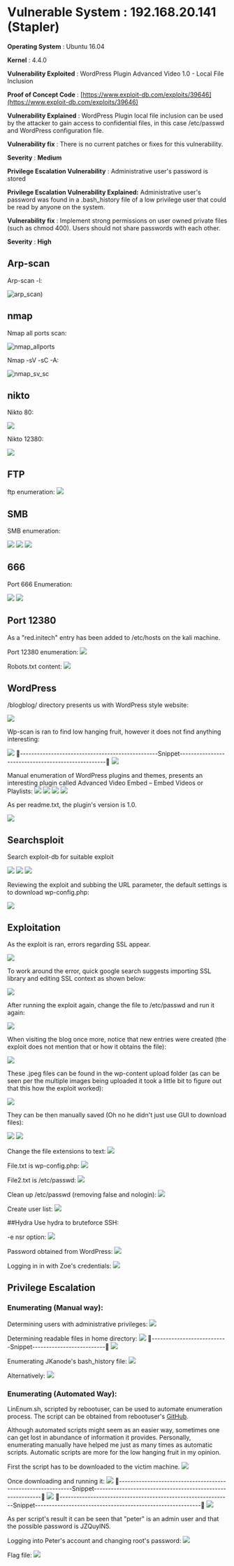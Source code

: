 # **Vulnerable System** : 192.168.20.141 (Stapler)

**Operating System** : Ubuntu 16.04

**Kernel** : 4.4.0

**Vulnerability Exploited** : WordPress Plugin Advanced Video 1.0 - Local File Inclusion

**Proof of Concept Code** : [https://www.exploit-db.com/exploits/39646](https://www.exploit-db.com/exploits/39646)

**Vulnerability Explained** :  WordPress Plugin local file inclusion can be used by the attacker to gain access to confidential files, in this case /etc/passwd and WordPress configuration file.

**Vulnerability fix** : There is no current patches or fixes for this vulnerability.

**Severity** : **Medium**

**Privilege Escalation Vulnerability** : Administrative user&#39;s password is stored

**Privilege Escalation Vulnerability Explained:** Administrative user&#39;s password was found in a .bash\_history file of a low privilege user that could be read by anyone on the system.

**Vulnerability fix** : Implement strong permissions on user owned private files (such as chmod 400). Users should not share passwords with each other.

**Severity** : **High**

## Arp-scan

Arp-scan -l:

![arp_scan)](https://github.com/lifesfun101/Offensive-Security/blob/master/Walkthroughs/Stapler/Images/Lin%20Enum.png?raw=true)

## nmap

Nmap all ports scan:

![nmap_allports](https://github.com/lifesfun101/Offensive-Security/blob/master/Walkthroughs/Stapler/Images/nmap_all_scan.png)

Nmap -sV -sC -A:

![nmap_sv_sc](https://github.com/lifesfun101/Offensive-Security/blob/master/Walkthroughs/Stapler/Images/nmap_sv_sc1.png)

## nikto

Nikto 80:

![](https://github.com/lifesfun101/Offensive-Security/blob/master/Walkthroughs/Stapler/Images/nikto_80.png)

Nikto 12380:

![](https://github.com/lifesfun101/Offensive-Security/blob/master/Walkthroughs/Stapler/Images/nikto_12380.png)

## FTP

ftp enumeration:
![](https://github.com/lifesfun101/Offensive-Security/blob/master/Walkthroughs/Stapler/Images/ftp.png)

## SMB

SMB enumeration:

![](https://github.com/lifesfun101/Offensive-Security/blob/master/Walkthroughs/Stapler/Images/smb_L.png)
![](https://github.com/lifesfun101/Offensive-Security/blob/master/Walkthroughs/Stapler/Images/smb_kathy.png)
![](https://github.com/lifesfun101/Offensive-Security/blob/master/Walkthroughs/Stapler/Images/smb_tmp.png)

## 666

Port 666 Enumeration:

![](https://github.com/lifesfun101/Offensive-Security/blob/master/Walkthroughs/Stapler/Images/port_666.png)
![](https://github.com/lifesfun101/Offensive-Security/blob/master/Walkthroughs/Stapler/Images/port_666_zip.png)


## Port 12380

As a &quot;red.initech&quot; entry has been added to /etc/hosts on the kali machine.

Port 12380 enumeration:
![](https://github.com/lifesfun101/Offensive-Security/blob/master/Walkthroughs/Stapler/Images/browser_12380.png)

Robots.txt content:
![](https://github.com/lifesfun101/Offensive-Security/blob/master/Walkthroughs/Stapler/Images/browser_12380_robots.png)

## WordPress

/blogblog/ directory presents us with WordPress style website:

![](https://github.com/lifesfun101/Offensive-Security/blob/master/Walkthroughs/Stapler/Images/wordpress.png)

Wp-scan is ran to find low hanging fruit, however it does not find anything interesting:

![](https://github.com/lifesfun101/Offensive-Security/blob/master/Walkthroughs/Stapler/Images/wpscan1.png)
-------------------------------------------------Snippet---------------------------------------------------
![](https://github.com/lifesfun101/Offensive-Security/blob/master/Walkthroughs/Stapler/Images/wordpress2.png)

Manual enumeration of WordPress plugins and themes, presents an interesting plugin called Advanced Video Embed – Embed Videos or Playlists:
![](https://github.com/lifesfun101/Offensive-Security/blob/master/Walkthroughs/Stapler/Images/wordpress_plugins.png)
![](https://github.com/lifesfun101/Offensive-Security/blob/master/Walkthroughs/Stapler/Images/wordpress_plugins2.png)
![](https://github.com/lifesfun101/Offensive-Security/blob/master/Walkthroughs/Stapler/Images/wordpress_plugins3.png)
![](https://github.com/lifesfun101/Offensive-Security/blob/master/Walkthroughs/Stapler/Images/wordpress_plugins4.png)

As per readme.txt, the plugin&#39;s version is 1.0.

![](https://github.com/lifesfun101/Offensive-Security/blob/master/Walkthroughs/Stapler/Images/wordpress_advanced_video.png)

## Searchsploit

Search exploit-db for suitable exploit

![](https://github.com/lifesfun101/Offensive-Security/blob/master/Walkthroughs/Stapler/Images/searchsploit_advanced.png)
![](https://github.com/lifesfun101/Offensive-Security/blob/master/Walkthroughs/Stapler/Images/searchsploit_advanced_p.png)
![](https://github.com/lifesfun101/Offensive-Security/blob/master/Walkthroughs/Stapler/Images/advanced_cp.png)

Reviewing the exploit and subbing the URL parameter, the default settings is to download wp-config.php:

![](https://github.com/lifesfun101/Offensive-Security/blob/master/Walkthroughs/Stapler/Images/advanced_modify_url.png)

## Exploitation

As the exploit is ran, errors regarding SSL appear.

![](https://github.com/lifesfun101/Offensive-Security/blob/master/Walkthroughs/Stapler/Images/advanced_exploit.png)


To work around the error, quick google search suggests importing SSL library and editing SSL context as shown below:

![](https://github.com/lifesfun101/Offensive-Security/blob/master/Walkthroughs/Stapler/Images/advanced_exploit_error_fix.png)

After running the exploit again, change the file to /etc/passwd and run it again:

![](https://github.com/lifesfun101/Offensive-Security/blob/master/Walkthroughs/Stapler/Images/advanced_modify_url.png)

When visiting the blog once more, notice that new entries were created (the exploit does not mention that or how it obtains the file):

![](https://github.com/lifesfun101/Offensive-Security/blob/master/Walkthroughs/Stapler/Images/jpeg_blog_entries.png)


These .jpeg files can be found in the wp-content upload folder (as can be seen per the multiple images being uploaded it took a little bit to figure out that this how the exploit worked):

![](https://github.com/lifesfun101/Offensive-Security/blob/master/Walkthroughs/Stapler/Images/wp_uploads.png)


They can be then manually saved (Oh no he didn&#39;t just use GUI to download files):

![](https://github.com/lifesfun101/Offensive-Security/blob/master/Walkthroughs/Stapler/Images/wp_uploads_save.png)
![](https://github.com/lifesfun101/Offensive-Security/blob/master/Walkthroughs/Stapler/Images/wp_uploads_save2.png)



Change the file extensions to text:
![](https://github.com/lifesfun101/Offensive-Security/blob/master/Walkthroughs/Stapler/Images/file%20extensions.png)


File.txt is wp-config.php:
![](https://github.com/lifesfun101/Offensive-Security/blob/master/Walkthroughs/Stapler/Images/wp-config.png)


File2.txt is /etc/passwd:
![](https://github.com/lifesfun101/Offensive-Security/blob/master/Walkthroughs/Stapler/Images/etc_passwd.png)


Clean up /etc/passwd (removing false and nologin):
![](https://github.com/lifesfun101/Offensive-Security/blob/master/Walkthroughs/Stapler/Images/etc_passwd_clean.png)


Create user list:
![](https://github.com/lifesfun101/Offensive-Security/blob/master/Walkthroughs/Stapler/Images/userlist.png)

##Hydra
Use hydra to bruteforce SSH:

-e nsr option:
![](https://github.com/lifesfun101/Offensive-Security/blob/master/Walkthroughs/Stapler/Images/hydra_nsr.png)


Password obtained from WordPress:
![](https://github.com/lifesfun101/Offensive-Security/blob/master/Walkthroughs/Stapler/Images/hydra_wordpress.png)


Logging in in with Zoe&#39;s credentials:
![](https://github.com/lifesfun101/Offensive-Security/blob/master/Walkthroughs/Stapler/Images/zoe_ssh.png)


## Privilege Escalation

### Enumerating (Manual way):

Determining users with administrative privileges:
![](https://github.com/lifesfun101/Offensive-Security/blob/master/Walkthroughs/Stapler/Images/admin_priv_user.png)


Determining readable files in home directory:
![](https://github.com/lifesfun101/Offensive-Security/blob/master/Walkthroughs/Stapler/Images/readalbe_home1.png)
---------------------------Snippet--------------------------
![](https://github.com/lifesfun101/Offensive-Security/blob/master/Walkthroughs/Stapler/Images/readalbe_home2.png)


Enumerating JKanode&#39;s bash\_history file:
![](https://github.com/lifesfun101/Offensive-Security/blob/master/Walkthroughs/Stapler/Images/jkanode_bash_history.png)

Alternatively:
![](https://github.com/lifesfun101/Offensive-Security/blob/master/Walkthroughs/Stapler/Images/jkanode_bash_history2.png)


### Enumerating (Automated Way):

LinEnum.sh, scripted by rebootuser, can be used to automate enumeration process. The script can be obtained from rebootuser&#39;s [GitHub](https://github.com/rebootuser/LinEnum/blob/master/LinEnum.sh).

Although automated scripts might seem as an easier way, sometimes one can get lost in abundance of information it provides. Personally, enumerating manually have helped me just as many times as automatic scripts. Automatic scripts are more for the low hanging fruit in my opinion.

First the script has to be downloaded to the victim machine.
![](https://github.com/lifesfun101/Offensive-Security/blob/master/Walkthroughs/Stapler/Images/Lin%20Enum.png)

Once downloading and running it:
![](https://github.com/lifesfun101/Offensive-Security/blob/master/Walkthroughs/Stapler/Images/Lin%20Enum2.png)
-------------------------------------------------------------Snippet-----------------------------------------------------------
![](https://github.com/lifesfun101/Offensive-Security/blob/master/Walkthroughs/Stapler/Images/Lin%20Enum3.png)
-------------------------------------------------------------Snippet-----------------------------------------------------------
![](https://github.com/lifesfun101/Offensive-Security/blob/master/Walkthroughs/Stapler/Images/Lin%20Enum4.png)


As per script&#39;s result it can be seen that &quot;peter&quot; is an admin user and that the possible password is JZQuyIN5.

Logging into Peter&#39;s account and changing root&#39;s password:
![](https://github.com/lifesfun101/Offensive-Security/blob/master/Walkthroughs/Stapler/Images/peter.png)


Flag file:
![](https://github.com/lifesfun101/Offensive-Security/blob/master/Walkthroughs/Stapler/Images/flag.png)

